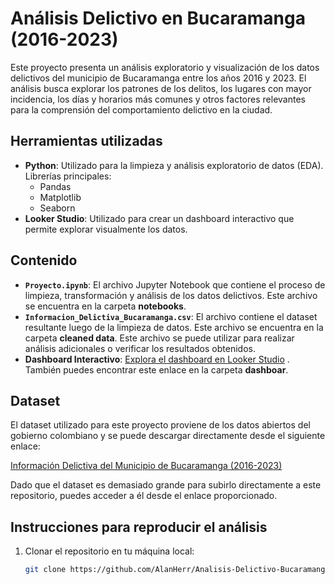 # Análisis Delictivo en Bucaramanga (2016-2023)

Este proyecto presenta un análisis exploratorio y visualización de los datos delictivos del municipio de Bucaramanga entre los años 2016 y 2023. El análisis busca explorar los patrones de los delitos, los lugares con mayor incidencia, los días y horarios más comunes y otros factores relevantes para la comprensión del comportamiento delictivo en la ciudad.

## Herramientas utilizadas
- **Python**: Utilizado para la limpieza y análisis exploratorio de datos (EDA). Librerías principales:
  - Pandas
  - Matplotlib
  - Seaborn
- **Looker Studio**: Utilizado para crear un dashboard interactivo que permite explorar visualmente los datos.

## Contenido
- **`Proyecto.ipynb`**: El archivo Jupyter Notebook que contiene el proceso de limpieza, transformación y análisis de los datos delictivos. Este archivo se encuentra en la carpeta **notebooks**.
- **`Informacion_Delictiva_Bucaramanga.csv`**: El archivo contiene el dataset resultante luego de la limpieza de datos. Este archivo se encuentra en la carpeta **cleaned data**. Este archivo se puede utilizar para realizar análisis adicionales o verificar los resultados obtenidos.
- **Dashboard Interactivo**: [Explora el dashboard en Looker Studio](https://lookerstudio.google.com/reporting/723316c6-a501-4df2-8e08-121dba0b2617) . También puedes encontrar este enlace en la carpeta **dashboar**.

## Dataset
El dataset utilizado para este proyecto proviene de los datos abiertos del gobierno colombiano y se puede descargar directamente desde el siguiente enlace:

[Información Delictiva del Municipio de Bucaramanga (2016-2023)](https://www.datos.gov.co/en/Seguridad-y-Defensa/Informaci-n-delictiva-del-municipio-de-Bucaramanga/x46e-abhz/about_data)

Dado que el dataset es demasiado grande para subirlo directamente a este repositorio, puedes acceder a él desde el enlace proporcionado.

## Instrucciones para reproducir el análisis
1. Clonar el repositorio en tu máquina local:
   ```bash
   git clone https://github.com/AlanHerr/Analisis-Delictivo-Bucaramanga.git

